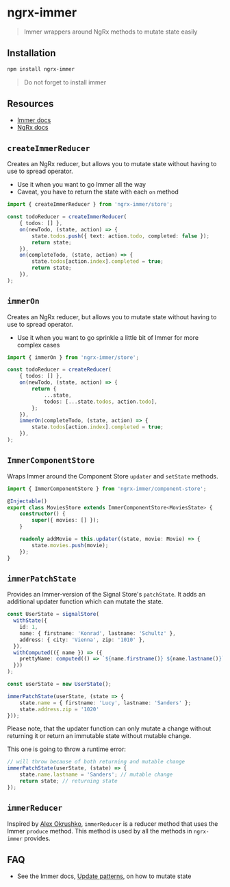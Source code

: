 # ngrx-immer

> Immer wrappers around NgRx methods to mutate state easily

## Installation

```bash
npm install ngrx-immer
```

> Do not forget to install immer

## Resources

- [Immer docs](https://immerjs.github.io/immer/)
- [NgRx docs](https://ngrx.io/docs/)

## `createImmerReducer`

Creates an NgRx reducer, but allows you to mutate state without having to use to spread operator.

- Use it when you want to go Immer all the way
- Caveat, you have to return the state with each `on` method

```ts
import { createImmerReducer } from 'ngrx-immer/store';

const todoReducer = createImmerReducer(
	{ todos: [] },
	on(newTodo, (state, action) => {
		state.todos.push({ text: action.todo, completed: false });
		return state;
	}),
	on(completeTodo, (state, action) => {
		state.todos[action.index].completed = true;
		return state;
	}),
);
```

## `immerOn`

Creates an NgRx reducer, but allows you to mutate state without having to use to spread operator.

- Use it when you want to go sprinkle a little bit of Immer for more complex cases

```ts
import { immerOn } from 'ngrx-immer/store';

const todoReducer = createReducer(
	{ todos: [] },
	on(newTodo, (state, action) => {
		return {
			...state,
			todos: [...state.todos, action.todo],
		};
	}),
	immerOn(completeTodo, (state, action) => {
		state.todos[action.index].completed = true;
	}),
);
```

## `ImmerComponentStore`

Wraps Immer around the Component Store `updater` and `setState` methods.

```ts
import { ImmerComponentStore } from 'ngrx-immer/component-store';

@Injectable()
export class MoviesStore extends ImmerComponentStore<MoviesState> {
	constructor() {
		super({ movies: [] });
	}

	readonly addMovie = this.updater((state, movie: Movie) => {
		state.movies.push(movie);
	});
}
```

## `immerPatchState`

Provides an Immer-version of the Signal Store's `patchState`. It adds an additional updater function
which can mutate the state.

```ts
const UserState = signalStore(
  withState({
    id: 1,
    name: { firstname: 'Konrad', lastname: 'Schultz' },
    address: { city: 'Vienna', zip: '1010' },
  }),
  withComputed(({ name }) => ({
    prettyName: computed(() => `${name.firstname()} ${name.lastname()}`),
  }))
);

const userState = new UserState();

immerPatchState(userState, (state => {
	state.name = { firstname: 'Lucy', lastname: 'Sanders' };
	state.address.zip = '1020'
}));
```

Please note, that the updater function can only mutate a change without returning it or return an immutable 
state without mutable change.

This one is going to throw a runtime error:

```ts
// will throw because of both returning and mutable change
immerPatchState(userState, (state) => {
	state.name.lastname = 'Sanders'; // mutable change
	return state; // returning state
});
```



## `immerReducer`

Inspired by [Alex Okrushko](https://twitter.com/alexokrushko), `immerReducer` is a reducer method that uses the Immer `produce` method.
This method is used by all the methods in `ngrx-immer` provides.

## FAQ

- See the Immer docs, [Update patterns](https://immerjs.github.io/immer/docs/update-patterns), on how to mutate state
